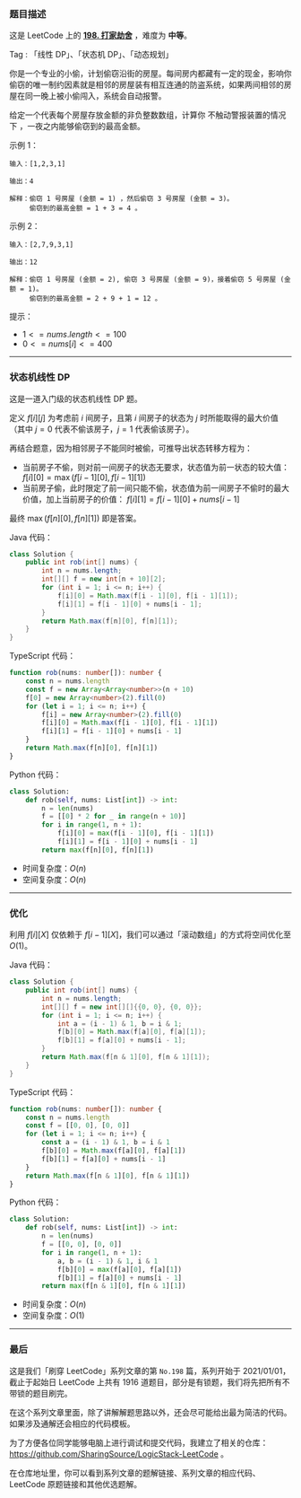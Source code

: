 ### 题目描述

这是 LeetCode 上的 **[198. 打家劫舍](https://leetcode.cn/problems/house-robber/solution/by-ac_oier-7v1g/)** ，难度为 **中等**。

Tag : 「线性 DP」、「状态机 DP」、「动态规划」



你是一个专业的小偷，计划偷窃沿街的房屋。每间房内都藏有一定的现金，影响你偷窃的唯一制约因素就是相邻的房屋装有相互连通的防盗系统，如果两间相邻的房屋在同一晚上被小偷闯入，系统会自动报警。

给定一个代表每个房屋存放金额的非负整数数组，计算你 不触动警报装置的情况下 ，一夜之内能够偷窃到的最高金额。

示例 1：
```
输入：[1,2,3,1]

输出：4

解释：偷窃 1 号房屋 (金额 = 1) ，然后偷窃 3 号房屋 (金额 = 3)。
     偷窃到的最高金额 = 1 + 3 = 4 。
```
示例 2：
```
输入：[2,7,9,3,1]

输出：12

解释：偷窃 1 号房屋 (金额 = 2), 偷窃 3 号房屋 (金额 = 9)，接着偷窃 5 号房屋 (金额 = 1)。
     偷窃到的最高金额 = 2 + 9 + 1 = 12 。
```

提示：
* $1 <= nums.length <= 100$
* $0 <= nums[i] <= 400$

---

### 状态机线性 DP

这是一道入门级的状态机线性 DP 题。

定义 $f[i][j]$ 为考虑前 $i$ 间房子，且第 $i$ 间房子的状态为 $j$ 时所能取得的最大价值（其中 $j = 0$ 代表不偷该房子，$j = 1$ 代表偷该房子）。

再结合题意，因为相邻房子不能同时被偷，可推导出状态转移方程为：

* 当前房子不偷，则对前一间房子的状态无要求，状态值为前一状态的较大值：$f[i][0] = \max(f[i - 1][0], f[i - 1][1])$
* 当前房子偷，此时限定了前一间只能不偷，状态值为前一间房子不偷时的最大价值，加上当前房子的价值： $f[i][1] = f[i - 1][0] + nums[i - 1]$

最终 $\max(f[n][0], f[n][1])$ 即是答案。

Java 代码：
```Java
class Solution {
    public int rob(int[] nums) {
        int n = nums.length;
        int[][] f = new int[n + 10][2];
        for (int i = 1; i <= n; i++) {
            f[i][0] = Math.max(f[i - 1][0], f[i - 1][1]);
            f[i][1] = f[i - 1][0] + nums[i - 1];
        }
        return Math.max(f[n][0], f[n][1]);
    }
}
```
TypeScript 代码：
```TypeScript
function rob(nums: number[]): number {
    const n = nums.length
    const f = new Array<Array<number>>(n + 10)
    f[0] = new Array<number>(2).fill(0)
    for (let i = 1; i <= n; i++) {
        f[i] = new Array<number>(2).fill(0)
        f[i][0] = Math.max(f[i - 1][0], f[i - 1][1])
        f[i][1] = f[i - 1][0] + nums[i - 1]
    }
    return Math.max(f[n][0], f[n][1])
}
```
Python 代码：
```Python
class Solution:
    def rob(self, nums: List[int]) -> int:
        n = len(nums)
        f = [[0] * 2 for _ in range(n + 10)]
        for i in range(1, n + 1):
            f[i][0] = max(f[i - 1][0], f[i - 1][1])
            f[i][1] = f[i - 1][0] + nums[i - 1]
        return max(f[n][0], f[n][1])
```
* 时间复杂度：$O(n)$
* 空间复杂度：$O(n)$

---

### 优化

利用 $f[i][X]$ 仅依赖于 $f[i - 1][X]$，我们可以通过「滚动数组」的方式将空间优化至 $O(1)$。

Java 代码：
```Java
class Solution {
    public int rob(int[] nums) {
        int n = nums.length;
        int[][] f = new int[][]{{0, 0}, {0, 0}};
        for (int i = 1; i <= n; i++) {
            int a = (i - 1) & 1, b = i & 1;
            f[b][0] = Math.max(f[a][0], f[a][1]);
            f[b][1] = f[a][0] + nums[i - 1];
        }
        return Math.max(f[n & 1][0], f[n & 1][1]);
    }
}
```
TypeScript 代码：
```TypeScript
function rob(nums: number[]): number {
    const n = nums.length
    const f = [[0, 0], [0, 0]]
    for (let i = 1; i <= n; i++) {
        const a = (i - 1) & 1, b = i & 1
        f[b][0] = Math.max(f[a][0], f[a][1])
        f[b][1] = f[a][0] + nums[i - 1]
    }
    return Math.max(f[n & 1][0], f[n & 1][1])
}
```
Python 代码：
```Python
class Solution:
    def rob(self, nums: List[int]) -> int:
        n = len(nums)
        f = [[0, 0], [0, 0]]
        for i in range(1, n + 1):
            a, b = (i - 1) & 1, i & 1
            f[b][0] = max(f[a][0], f[a][1])
            f[b][1] = f[a][0] + nums[i - 1]
        return max(f[n & 1][0], f[n & 1][1])
```
* 时间复杂度：$O(n)$
* 空间复杂度：$O(1)$

---

### 最后

这是我们「刷穿 LeetCode」系列文章的第 `No.198` 篇，系列开始于 2021/01/01，截止于起始日 LeetCode 上共有 1916 道题目，部分是有锁题，我们将先把所有不带锁的题目刷完。

在这个系列文章里面，除了讲解解题思路以外，还会尽可能给出最为简洁的代码。如果涉及通解还会相应的代码模板。

为了方便各位同学能够电脑上进行调试和提交代码，我建立了相关的仓库：https://github.com/SharingSource/LogicStack-LeetCode 。

在仓库地址里，你可以看到系列文章的题解链接、系列文章的相应代码、LeetCode 原题链接和其他优选题解。

